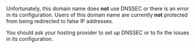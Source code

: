 
Unfortunately, this domain name does <strong>not</strong> use DNSSEC or there
is an error in its configuration. Users of this domain name are currently
<strong>not</strong> protected from being redirected to false IP addresses.

You should ask your hosting provider to set up DNSSEC or to fix the issues in
its configuration.
